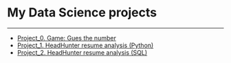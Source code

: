 # My Data Science projects
---
* [Project_0. Game: Gues the number](https://github.com/Andy-Pol/Skillfactory_Data_Science_course/tree/master/Project_0)
* [Project_1. HeadHunter resume analysis (Python)](https://github.com/Andy-Pol/Skillfactory_Data_Science_course/tree/master/Project_1)
* [Project_2. HeadHunter resume analysis (SQL)](https://github.com/Andy-Pol/Skillfactory_Data_Science_course/tree/master/Project_2)

